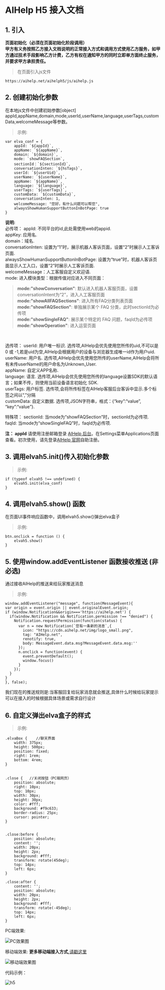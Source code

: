 # AIHelp H5 接入文档 
## 1. 引入 

**页面初始化（必须在页面初始化阶段调用）**<br />
**甲方有义务按照乙方接入文档说明的正常接入方式和调用方式使用乙方服务，如甲方通过技术手段影响乙方计费，乙方有权在通知甲方的同时立即单方面终止服务，并要求甲方承担责任。**<br />

>在页面引入js文件

	https://aihelp.net/aihelph5/js/aihelp.js

## 2. 创建初始化参数
在本地js文件中创建初始参数[object] appId,appName,domain,mode,userId,userName,language,userTags,customData,welcomeMessage等参数。

>示例:

	var elva_conf = {
		appId: `${appId}`,
		appName: `${appName}`,
		domain: `${domain}`,
		mode: `showFAQSection`,
		sectionId：`${sectionId}`,
		conversationInten: `${hsTags}`,
		userId: `${userUid}`,
		userName: `${userName}`,
		appName: `${appName}`,
		language: `${language}`,
		userTags: `${userTags}`,
		customData: `${customData}`,
		conversationInten: 1,
		welcomeMessage: "您好，有什么问题可以帮您",
		alwaysShowHumanSupportButtonInBotPage: true
	}  

**说明:**<br /> 
必传项：
appId: 不同平台的id,此处需使用web的appid.<br />
appKey: 应用名.<br />
domain：域名.<br />
conversationInten: 设置为“1”时，展示机器人客诉页面，设置“2”时展示人工客诉页面.<br />
alwaysShowHumanSupportButtonInBotPage: 设置为“true”时，机器人客诉页面显示人工入口，设置“2”时展示人工客诉页面.<br />
welcomeMessage：人工客服自定义欢迎语.<br />
mode: 进入模块类型：根据传值对应进入不同页面：<br />

> **mode:"showConversation"**:  默认进入机器人客服页面，设置conversationIntent为“2”，进入人工客服页面<br />
> **mode:"showAllFAQSections"**:  进入所有FAQ分类列表页面<br />
> **mode:"showFAQSection"**:  单独展示某个 FAQ 分类，此时sectionId为必传项<br />
> **mode:"showSingleFAQ"**:  展示某个特定的 FAQ 问题，faqId为必传项<br />
> **mode:"showOperation"**:  进入运营页面<br />
<br />

选传项：
userId: 用户唯一标识. 选传项,AIHelp会优先使用您所传的uid,不可以是 0 或 -1,若是uid为空,AIHelp会根据用户的设备与浏览器生成唯一id作为用户uid.<br />
userName: 用户名. 选传项,AIHelp会优先使用您所传的userName,AIHelp会将所有未传userName的用户命名为Unknown_User.<br />
appName: 自定义APP名称.<br />
language: 语言. 选传项,AIHelp会优先使用您所传的language设置SDK的默认语言；如果不传，则使用当前设备语言初始化 SDK.<br />
userTags: 用户标签. 选传项,会将所传标签在AIHelp客服后台客诉中显示.多个标签之间以“,”分隔<br />
customData: 自定义数据. 选传项,JSON字符串，格式：{“key”:“value”, “key”:“value”}.<br />

特殊项：
sectionId: 当mode为“showFAQSection”时，sectionId为必传项.<br />
faqId: 当mode为“showSingleFAQ”时，faqId为必传项.<br />

    
**注： appId** 请使用注册邮箱登录 [AIHelp 后台](https://console.aihelp.net/elva)。在Settings菜单Applications页面查看。初次使用，请先登录[AIHelp 官网](http://aihelp.net/index.html)自助注册。<br />

## 3.	调用elvah5.init()传入初始化参数
>示例:

	if (typeof elvah5 !== undefined) { 
		elvah5.init(elva_conf)     
	} 
  
## 4.	调用elvah5.show() 函数
在页面UI事件响应函数中，调用elvah5.show()弹出elva盒子
> 示例:

	btn.onclick = function () { 
		elvah5.show()  
	}

## 5.	使用window.addEventListener 函数接收推送 (非必选)
通过接收AIHelp的推送来给玩家推送消息
> 示例:

	window.addEventListener("message", function(MessageEvent){
    var origin = event.origin || event.originalEvent.origin;
    if (window.Notification&&origin==='https://aihelp.net') {
      if(window.Notification && Notification.permission !== "denied") {
        Notification.requestPermission(function(status) {
          var n = new Notification(`您有一条新的消息`,{
            icon: "https://cdn.aihelp.net/img/logo_small.png",
            tag: "AIHelp.net",
            renotify: true,
            body: MessageEvent.data.msg?MessageEvent.data.msg:''
          }); 
          n.onclick = function(event) {
            event.preventDefault(); 
            window.focus()
          }
        });
      }
    }
    }, false);
  

我们现在的推送规则是:当客服回复给玩家消息就会推送,具体什么时候给玩家提示可以在接入的时候根据具体场景或需求自行设计

## 6.	自定义弹出elva盒子的样式
> 示例:

	.elvaBox {    //聊天界面
		width: 375px;
		height: 500px;
		position: fixed;
		right: 1rem;
		bottom: 4rem;
	}


	.close {   //关闭按钮（PC端网页）
		position: absolute;
		right: 10px;
		top: 10px;
		width: 30px;
		height: 30px;
		color: #fff;
		background: #f9c633;
		border-radius: 25px;
		cursor: pointer;
	}
	

	.close:before {
		position: absolute;
		content: '';
		width: 20px;
		height: 2px;
		background: #fff;
		transform: rotate(45deg);
		top: 14px;
		left: 6px;
	}

	.close:after {
		content: '';
		position: absolute;
		width: 20px;
		height: 2px;
		background: #fff;
		transform: rotate(-45deg);
		top: 14px;
		left: 6px;
	}

PC端效果:

![PC效果图](https://github.com/AIHELP-NET/Pictures/blob/master/AIHelp-H5-on-PC(1).jpg "h5")

移动端效果:       **更多移动端接入方式,**[请戳这里](https://github.com/AI-HELP/H5-access-stable/blob/master/more_reference_CN.md)

![移动端效果图](https://github.com/AIHELP-NET/Pictures/blob/master/AIHelp-H5-on-mobile(1).jpg "h5")

代码示例：

![h5](https://github.com/AI-HELP/H5-access-stable/blob/master/AIHelp-H5-on-mobile(2).png "h5")
